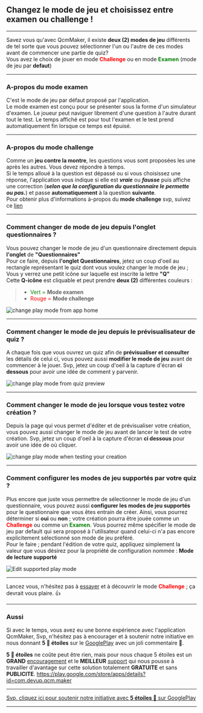 ## Changez le mode de jeu et choisissez entre examen ou challenge !

---
Savez vous qu'avec QcmMaker, il existe **deux (2) modes de jeu** différents de tel sorte que vous pouvez sélectionner l'un ou l'autre de ces modes avant de commencer une partie de quiz?  
Vous avez le choix de jouer en mode <span style="color:red">**Challenge**</span> ou en mode <span style="color:green">**Examen**</span>  (mode de jeu par **defaut**)

---
### A-propos du mode examen
C'est le mode de jeu par défaut proposé par l'application.  
Le mode examen est conçu pour se présenter sous la forme d'un simulateur d'examen. Le joueur peut naviguer librement d'une question à l'autre durant tout le test. Le temps affiché est pour tout l'examen et le test prend automatiquement fin lorsque ce temps est épuisé.

---

### A-propos du mode challenge
Comme un **jeu contre la montre**, les questions vous sont proposées les une après les autres. Vous devez répondre à temps.  
Si le temps alloué à la question est dépassé ou si vous choisissez une réponse, l'application vous indique si elle est _**vraie**_ ou _**fausse**_ puis affiche une correction (_**selon que la configuration du questionnaire le permette ou pas.**_) et passe **automatiquement** à la question **suivante**.  
Pour obtenir plus d'informations à-propos du **mode challenge** svp, suivez ce [lien][challenge_mode_details]

---

### Comment changer de mode de jeu depuis l'onglet questionnaires ?
Vous pouvez changer le mode de jeu d'un questionnaire directement depuis **l'onglet** de **"Questionnaires"**  
Pour ce faire, depuis **l'onglet Questionnaires**, jetez un coup d'oeil au rectangle représentant le quiz dont vous voulez changer le mode de jeu ; Vous y verrez une petit icône sur laquelle est inscrite la lettre **"Q"**  
Cette **Q-icône** est cliquable et peut prendre **deux (2)** différentes couleurs :  

>* <span style="color:green">Vert =</span> **Mode examen**  
>* <span style="color:red">Rouge =</span> **Mode challenge**  

![change play mode from app home][picture1]  

---

### Comment changer le mode de jeu depuis le prévisualisateur de quiz ?
A chaque fois que vous ouvrez un quiz afin de **prévisualiser et consulter** les détails de celui ci, vous pouvez aussi **modifier le mode de jeu** avant de commencer à le jouer. Svp, jetez un coup d'oeil à la capture d'écran **ci dessous** pour avoir une idée de comment y parvenir.  

![change play mode from quiz preview][picture2]  

---

### Comment changer le mode de jeu lorsque vous testez votre création ?
Depuis la page qui vous permet d'éditer et de prévisualiser votre création, vous pouvez aussi changer le mode de jeu avant de lancer le test de votre création. Svp, jetez un coup d'oeil à la capture d'écran **ci dessous** pour avoir une idée de où cliquer.  

![change play mode when testing your creation][picture3]  

---

### Comment configurer les modes de jeu supportés par votre quiz ?
Plus encore que juste vous permettre de sélectionner le mode de jeu d'un questionnaire, vous pouvez aussi **configurer les modes de jeu supportés** pour le questionnaire que vous êtes entrain de créer. Ainsi, vous pourrez déterminer si **oui** ou **non** ; votre création pourra être jouée comme un <span style="color:red">**Challenge**</span> ou comme un <span style="color:green">**Examen**</span>. Vous pourrez même spécifier le mode de jeu par default qui sera proposé à l'utilisateur quand celui-ci n'a pas encore explicitement sélectionné son mode de jeu préféré.  
Pour le faire ; pendant l'édition de votre quiz, appliquez simplement la valeur que vous désirez pour la propriété de configuration nommée : **Mode de lecture supporté**  

![Edit supported play mode][picture4]  

---
Lancez vous, n'hésitez pas à [essayer][call_to_action] et à découvrir le mode <span style="color:red">**Challenge**</span> ; ça devrait vous plaire. 👍  

---

### Aussi
Si avec le temps, vous avez eu une bonne expérience avec l'application QcmMaker, Svp, n'hésitez pas à encourager et à soutenir notre initiative en nous donnant **5 🌟 étoiles**  sur le [GooglePlay] avec un joli commentaire 🙂.

**5 🌟 étoiles** ne coûte peut être rien, mais pour nous chaque  5 étoiles est un **GRAND** [encouragement][GooglePlay] et le **MEILLEUR** [support][GooglePlay] qui nous pousse à travailler d'avantage sur cette solution totalement **GRATUITE** et sans **PUBLICITE**.
https://play.google.com/store/apps/details?id=com.devup.qcm.maker

---
[Svp, cliquez ici pour soutenir notre initiative avec **5 étoiles 🌟** sur GooglePlay ][GooglePlay]

---


[picture1]: https://qcmmaker.qmakertech.com/notifications/play-modes/resources/picture1.png
[picture2]: https://qcmmaker.qmakertech.com/notifications/play-modes/resources/picture2.png
[picture3]: https://qcmmaker.qmakertech.com/notifications/play-modes/resources/picture3.png
[picture4]: https://qcmmaker.qmakertech.com/notifications/play-modes/resources/picture4.png
[call_to_action]: qcmmaker://activities/HomeActivity
[challenge_mode_details]: https://github.com/Q-maker/document-qmaker-specifications/blob/master/FAQ/apps/Android/fr/challenge_mode.md
[GooglePlay]: https://play.google.com/store/apps/details?id=com.devup.qcm.maker
